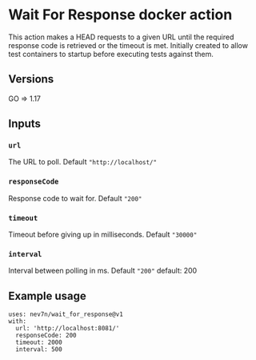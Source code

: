 # Wait For Response docker action

This action makes a HEAD requests to a given URL until the required response code is retrieved or the timeout is met.  Initially created to allow test containers to startup before executing tests against them.

## Versions
GO => 1.17

## Inputs

### `url`

The URL to poll. Default `"http://localhost/"`


### `responseCode`

Response code to wait for. Default `"200"`

### `timeout`

Timeout before giving up in milliseconds. Default `"30000"`

### `interval`

Interval between polling in ms. Default `"200"`
        default: 200

## Example usage
```
uses: nev7n/wait_for_response@v1
with:
  url: 'http://localhost:8081/'
  responseCode: 200
  timeout: 2000
  interval: 500
```
